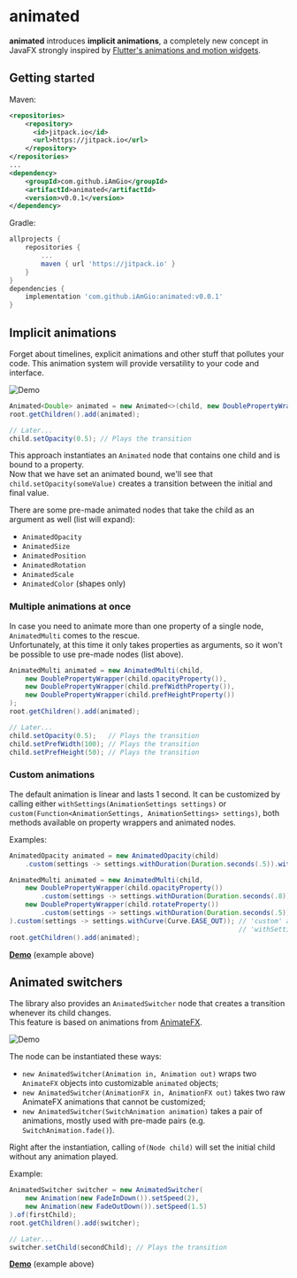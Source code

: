 # animated

**animated** introduces **implicit animations**, a completely new concept in JavaFX strongly inspired by [Flutter's animations and motion widgets](https://flutter.dev/docs/development/ui/widgets/animation).

## Getting started

Maven:
```xml
<repositories>
    <repository>
      <id>jitpack.io</id>
      <url>https://jitpack.io</url>
    </repository>
</repositories>
...
<dependency>
    <groupId>com.github.iAmGio</groupId>
    <artifactId>animated</artifactId>
    <version>v0.0.1</version>
</dependency>
```

Gradle:
```gradle
allprojects {
    repositories {
        ...
        maven { url 'https://jitpack.io' }
    }
}
dependencies {
    implementation 'com.github.iAmGio:animated:v0.0.1'
}
```

## Implicit animations

Forget about timelines, explicit animations and other stuff that pollutes your code. This animation system will provide versatility to your code and interface.

![Demo](https://i.imgur.com/TKXA8de.gif)

```java
Animated<Double> animated = new Animated<>(child, new DoublePropertyWrapper(child.opacityProperty()));
root.getChildren().add(animated);

// Later...
child.setOpacity(0.5); // Plays the transition
```  

This approach instantiates an `Animated` node that contains one child and is bound to a property.  
Now that we have set an animated bound, we'll see that `child.setOpacity(someValue)` creates a transition between the initial and final value.  

There are some pre-made animated nodes that take the child as an argument as well (list will expand):
- `AnimatedOpacity`
- `AnimatedSize`
- `AnimatedPosition`
- `AnimatedRotation`
- `AnimatedScale`
- `AnimatedColor` (shapes only)

### Multiple animations at once

In case you need to animate more than one property of a single node, `AnimatedMulti` comes to the rescue.  
Unfortunately, at this time it only takes properties as arguments, so it won't be possible to use pre-made nodes (list above).

```java
AnimatedMulti animated = new AnimatedMulti(child,
    new DoublePropertyWrapper(child.opacityProperty()),
    new DoublePropertyWrapper(child.prefWidthProperty()),
    new DoublePropertyWrapper(child.prefHeightProperty())
);
root.getChildren().add(animated);

// Later...
child.setOpacity(0.5);   // Plays the transition
child.setPrefWidth(100); // Plays the transition
child.setPrefHeight(50); // Plays the transition
```  

### Custom animations

The default animation is linear and lasts 1 second. It can be customized by calling either `withSettings(AnimationSettings settings)` or `custom(Function<AnimationSettings, AnimationSettings> settings)`, both methods available on property wrappers and animated nodes.

Examples:
```java
AnimatedOpacity animated = new AnimatedOpacity(child)
    .custom(settings -> settings.withDuration(Duration.seconds(.5)).withCurve(Curve.EASE_IN_OUT));
```  

```java
AnimatedMulti animated = new AnimatedMulti(child,
    new DoublePropertyWrapper(child.opacityProperty())
        .custom(settings -> settings.withDuration(Duration.seconds(.8))),
    new DoublePropertyWrapper(child.rotateProperty())
        .custom(settings -> settings.withDuration(Duration.seconds(.5)),
).custom(settings -> settings.withCurve(Curve.EASE_OUT)); // 'custom' applies only these settings to the properties.
                                                          // 'withSettings' overrides all instead.
root.getChildren().add(animated);
```  

**[Demo](https://github.com/iAmGio/animated/blob/master/src/test/java/eu/iamgio/animatedtest/AnimatedTest.java)** (example above)

## Animated switchers

The library also provides an `AnimatedSwitcher` node that creates a transition whenever its child changes.  
This feature is based on animations from [AnimateFX](https://github.com/Typhon0/AnimateFX).

![Demo](https://i.imgur.com/8v2Wn0a.gif)

The node can be instantiated these ways:
- `new AnimatedSwitcher(Animation in, Animation out)` wraps two `AnimateFX` objects into customizable `animated` objects;
- `new AnimatedSwitcher(AnimationFX in, AnimationFX out)` takes two raw AnimateFX animations that cannot be customized;
- `new AnimatedSwitcher(SwitchAnimation animation)` takes a pair of animations, mostly used with pre-made pairs (e.g. `SwitchAnimation.fade()`).

Right after the instantiation, calling `of(Node child)` will set the initial child without any animation played.

Example:
```java
AnimatedSwitcher switcher = new AnimatedSwitcher(
    new Animation(new FadeInDown()).setSpeed(2), 
    new Animation(new FadeOutDown()).setSpeed(1.5)
).of(firstChild);
root.getChildren().add(switcher);

// Later...
switcher.setChild(secondChild); // Plays the transition
```

**[Demo](https://github.com/iAmGio/animated/blob/master/src/test/java/eu/iamgio/animatedtest/AnimatedSwitcherTest.java)** (example above)